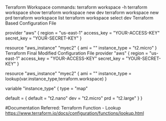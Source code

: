 Terraform Workspace commands:
terraform workspace -h
terraform workspace show
terraform workspace new dev
terraform workspace new prd
terraform workspace list
terraform workspace select dev
Terraform Based Configuration File

provider "aws" {
  region     = "us-east-1"
  access_key = "YOUR-ACCESS-KEY"
  secret_key = "YOUR-SECRET-KEY"
}

resource "aws_instance" "myec2" {
   ami = ""
   instance_type = "t2.micro"
}
Terraform Final Modified Configuration File
provider "aws" {
  region     = "us-east-1"
  access_key = "YOUR-ACCESS-KEY"
  secret_key = "YOUR-SECRET-KEY"
}

resource "aws_instance" "myec2" {
   ami = ""
   instance_type = lookup(var.instance_type,terraform.workspace)
}

variable "instance_type" {
  type = "map"

  default = {
    default = "t2.nano"
    dev     = "t2.micro"
    prd     = "t2.large"
  }
}

#Documentation Referred:
Terraform Function - Lookup
https://www.terraform.io/docs/configuration/functions/lookup.html
